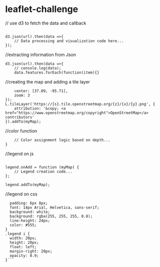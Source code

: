 # leaflet-challenge
// use d3 to fetch the data and callback
```const url = "https://earthquake.usgs.gov/earthquakes/feed/v1.0/summary/all_week.geojson";

d3.json(url).then(data =>{
    // Data processing and visualization code here...
});
```
//extracting information from Json 
```
d3.json(url).then(data =>{
    // console.log(data);
    data.features.forEach(function(item){}
```

//creating the map and adding a tile layer
```let myMap = L.map("map", {
    center: [37.09, -95.71],
    zoom: 3
});
L.tileLayer('https://{s}.tile.openstreetmap.org/{z}/{x}/{y}.png', {
    attribution: '&copy; <a href="https://www.openstreetmap.org/copyright">OpenStreetMap</a> contributors'
}).addTo(myMap);

```
//color function
```function getColor(dep) {
    // Color assignment logic based on depth...
}
```
//legend on js
```var legend = L.control({position: 'bottomright'});

legend.onAdd = function (myMap) {
    // Legend creation code...
};

legend.addTo(myMap);
```
//legend on css
```.legend {
  padding: 6px 8px;
  font: 14px Arial, Helvetica, sans-serif;
  background: white;
  background: rgba(255, 255, 255, 0.8);
  line-height: 24px;
  color: #555;
}
.legend i {
  width: 20px;
  height: 20px;
  float: left;
  margin-right: 20px;
  opacity: 0.9;
}```